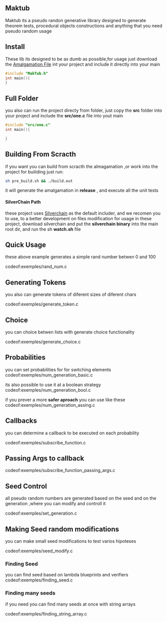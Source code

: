 
## Maktub
Maktub its a pseudo randon generative library designed to generate
theorem tests, procedural objects constructions and anything that you need
pseudo random usage

## Install
These lib its designed to be as dumb as possible,for usage just download the
[Amalgamation File](https://github.com/OUIsolutions/maktub/releases/download/v0.004/MakTub.h) int your project and include it directly into your main

```c
#include "MakTub.h"
int main(){
}
```


## Full Folder
you also can run the project directy from folder, just copy the **src** folder into
your project and include the **src/one.c** file into yout main
```c
#include "src/one.c"
int main(){

}

```
## Building From Scracth
if you want you can build from scracth the almagamation ,or work into the project
for builiding just run:
```sh
sh pre_build.sh && ./build.out
```
it will generate the amalgamation in **release** , and execute all the unit tests

#### SilverChain Path
these project uses [Silverchain](https://github.com/OUIsolutions/SilverChain) as
the default includer, and we recomen you to use, to a better development on files modification
for usage in these project, download silverchain and put the **silverchain binary**
into the main root dir, and run the sh **watch.sh** file


## Quick Usage
these above example generates a simple rand number betwen  0 and 100

codeof:exemples/rand_num.c

## Generating Tokens
you also can generate tokens of diferent sizes of diferent chars

codeof:exemples/generate_token.c

## Choice
you can choice betwen lists with generate choice functionality

codeof:exemples/generate_choice.c


## Probabilities
you can set probabilities for for switching elements
codeof:exemples/num_generation_basic.c

its also possible to use it at a boolean strategy
codeof:exemples/num_generation_bool.c

if you prever a more **safer aproach**  you can use like these
codeof:exemples/num_generation_assing.c

## Callbacks
you can determine a callback to be executed on each probability

codeof:exemples/subscribe_function.c

## Passing Args to callback
codeof:exemples/subscribe_function_passing_args.c


## Seed Control
all pseudo random numbers are generated based on the seed and on the
generation ,where you can modify and controll it

codeof:exemples/set_generation.c

## Making Seed random modifications
you can make small seed modifications to test varios hipoteses

codeof:exemples/seed_modify.c

### Finding Seed
you can find seed based on lambda blueprints and verifiers
codeof:exemples/finding_seed.c

### Finding many seeds
if you need you can find many seeds at once with string arrays


codeof:exemples/finding_string_array.c
